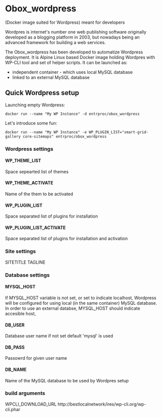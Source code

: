 # Obox_wordpress
(Docker image suited for Wordpress) meant for developers

Wordpres is internet's number one web publishing software originally developed as a blogging platform in 2003, but nowadays being an advanced framework for building a web services.

The Obox_wordpress has been developed to automatize Wordpress deployment. It is Alpine Linux based Docker image holding Wordpres with WP-CLI tool and set of helper scripts. It can be launched as: 
* independent container - which uses local MySQL database
* linked to an external MySQL database

## Quick Wordpress setup
Launching empty Wordpress: 
```
docker run --name "My WP Instance" -d entrproc/obox_wordpress
```
Let's introduce some fun: 
```
docker run --name "My WP Instance" -e WP_PLUGIN_LIST="smart-grid-gallery core-sitemaps" entrproc/obox_wordpress
```


### Wordpress settings

#### WP_THEME_LIST
Space sepearted list of themes

#### WP_THEME_ACTIVATE
Name of the them to be activated

#### WP_PLUGIN_LIST
Space separated list of plugins for installation
#### WP_PLUGIN_LIST_ACTIVATE
Space separated list of plugins for installation and activation

### Site settings
SITETITLE
TAGLINE

### Database settings

#### MYSQL_HOST
If MYSQL_HOST variable is not set, or set to indicate localhost, Wordpress will be configured for using local (in the same container) MySQL database.
In order to use an external databse, MYSQL_HOST should indicate accesible host, 

#### DB_USER
Database user name if not set default 'mysql' is used

#### DB_PASS
Passowrd for given user name

#### DB_NAME
Name of the MySQL database to be used by Wordpres setup




### build arguments
WPCLI_DOWNLOAD_URL
http://bestlocalnetwork/ires/wp-cli.org/wp-cli.phar

